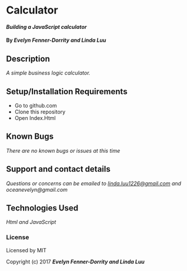 # Calculator

#### _Building a JavaScript calculator_

#### By _**Evelyn Fenner-Dorrity and Linda Luu**_

## Description

_A simple business logic calculator._

## Setup/Installation Requirements

* Go to github.com
* Clone this repository
* Open Index.Html

## Known Bugs

_There are no known bugs or issues at this time_

## Support and contact details

_Questions or concerns can be emailed to linda.luu1226@gmail.com and oceanevelyn@gmail.com_

## Technologies Used

_Html and JavaScript_

### License

Licensed by MIT

Copyright (c) 2017 **_Evelyn Fenner-Dorrity and Linda Luu_**
